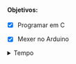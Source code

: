 
#### Objetivos:
   - [x] Programar em C
   - [x] Mexer no Arduino
   

<details>

<summary>Tempo</summary>
   
   - O quanto já passou:
   
   | Cadeiras | Estado |
   |:-----------:|:-----------:|
   |      `IP`      |      🪦      |
   |      `IC`      |      🪦      |
   |      `MD`      |      🪦      |
   |      `AVLC`      |      🪦      |
   |      `Cálculo 1`      |      🪦      |

</details>
